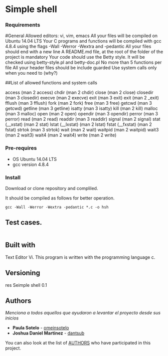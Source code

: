 # Simple shell
### Requirements
#General
Allowed editors: vi, vim, emacs
All your files will be compiled on Ubuntu 14.04 LTS
Your C programs and functions will be compiled with gcc 4.8.4 using the flags -Wall -Werror -Wextra and -pedantic
All your files should end with a new line
A README.md file, at the root of the folder of the project is mandatory
Your code should use the Betty style. It will be checked using betty-style.pl and betty-doc.pl
No more than 5 functions per file
All your header files should be include guarded
Use system calls only when you need to (why?)

##List of allowed functions and system calls

access (man 2 access)
chdir (man 2 chdir)
close (man 2 close)
closedir (man 3 closedir)
execve (man 2 execve)
exit (man 3 exit)
exit (man 2 _exit)
fflush (man 3 fflush)
fork (man 2 fork)
free (man 3 free)
getcwd (man 3 getcwd)
getline (man 3 getline)
isatty (man 3 isatty)
kill (man 2 kill)
malloc (man 3 malloc)
open (man 2 open)
opendir (man 3 opendir)
perror (man 3 perror)
read (man 2 read)
readdir (man 3 readdir)
signal (man 2 signal)
stat (__xstat) (man 2 stat)
lstat (__lxstat) (man 2 lstat)
fstat (__fxstat) (man 2 fstat)
strtok (man 3 strtok)
wait (man 2 wait)
waitpid (man 2 waitpid)
wait3 (man 2 wait3)
wait4 (man 2 wait4)
write (man 2 write)

### Pre-requires 

- OS Ubuntu 14.04 LTS
- gcc version 4.8.4

### Install

Download or clone repository and compliled.

It should be compiled as follows for better operation.

```
gcc -Wall -Werror -Wextra -pedantic *.c -o hsh
```

## Test cases. 

~~~
~~~

## Built with 

Text Editor Vi.
This program is written with the programming language c.

## Versioning
res
Seimple shell 0.1

## Authors

_Menciona a todos aquellos que ayudaron a levantar el proyecto desde sus inicios_

* **Paula Sotelo** - [omeinsotelo](https://github.com/omeinsotelo)
* **Joshua Daniel Martinez** - [dantsub](https://github.com/dantsub)

You can also look at the list of [AUTHORS](https://github.com/dantsub/simple_shell/blob/master/AUTHORS) who have participated in this project. 
